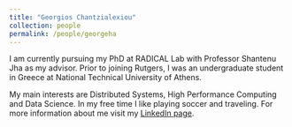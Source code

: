 ```yaml
---
title: "Georgios Chantzialexiou"
collection: people
permalink: /people/georgeha
---
```


I am currently pursuing my PhD at RADICAL Lab with Professor Shantenu Jha as my advisor. Prior to joining Rutgers, I was an undergraduate student in Greece at National Technical University of Athens.

My main interests are Distributed Systems, High Performance Computing and Data Science. In my free time I like playing soccer and traveling. For more information about me visit my [LinkedIn page](https://www.linkedin.com/in/gchantzialexiou/).

